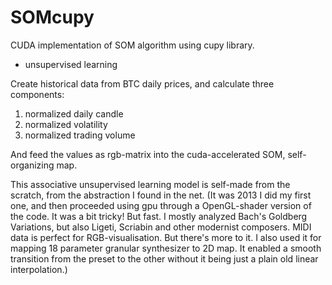 # SOMcupy

CUDA implementation of SOM algorithm using cupy library.
- unsupervised learning


Create historical data from BTC daily prices, and calculate three components:
1. normalized daily candle
2. normalized volatility
3. normalized trading volume

And feed the values as rgb-matrix into the cuda-accelerated SOM, self-organizing map.

This associative unsupervised learning model is self-made from the scratch, from the
abstraction I found in the net. (It was 2013 I did my first one, and then proceeded using gpu
through a OpenGL-shader version of the code. It was a bit tricky! But fast. I mostly analyzed
Bach's Goldberg Variations, but also Ligeti, Scriabin and other modernist composers. MIDI data
is perfect for RGB-visualisation. But there's more to it. I also used it for mapping 18 parameter
granular synthesizer to 2D map. It enabled a smooth transition from the preset to the other without
it being just a plain old linear interpolation.)
